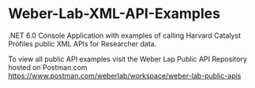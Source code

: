 # Weber-Lab-XML-API-Examples
.NET 6.0 Console Application with examples of calling Harvard Catalyst Profiles public XML APIs for Researcher data.

To view all public API examples visit the Weber Lap Public API Repository hosted on Postman.com
https://www.postman.com/weberlab/workspace/weber-lab-public-apis

